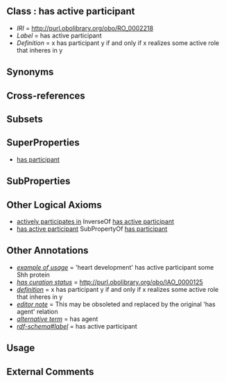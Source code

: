 
## Class : has active participant

 * *IRI* = http://purl.obolibrary.org/obo/RO_0002218
 * *Label* = has active participant
 * *Definition* = x has participant y if and only if x realizes some active role that inheres in y

## Synonyms


## Cross-references


## Subsets


## SuperProperties

 * [has participant](../../RO/57/RO_0000057.md)

## SubProperties


## Other Logical Axioms

 * [actively participates in](../../RO/17/RO_0002217.md) InverseOf [has active participant](../../RO/18/RO_0002218.md)
 * [has active participant](../../RO/18/RO_0002218.md) SubPropertyOf [has participant](../../RO/57/RO_0000057.md)

## Other Annotations

 * *[example of usage](../../IAO/12/IAO_0000112.md)* = 'heart development' has active participant some Shh protein
 * *[has curation status](../../IAO/14/IAO_0000114.md)* = http://purl.obolibrary.org/obo/IAO_0000125
 * *[definition](../../IAO/15/IAO_0000115.md)* = x has participant y if and only if x realizes some active role that inheres in y
 * *[editor note](../../IAO/16/IAO_0000116.md)* = This may be obsoleted and replaced by the original 'has agent' relation
 * *[alternative term](../../IAO/18/IAO_0000118.md)* = has agent
 * *[rdf-schema#label](../../el/rdf-schema#label.md)* = has active participant

## Usage


## External Comments

